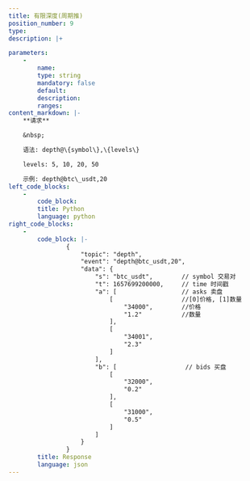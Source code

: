 ```yaml
---
title: 有限深度(周期推)
position_number: 9
type:
description: |+

parameters:
    -
        name:
        type: string
        mandatory: false
        default:
        description:
        ranges:
content_markdown: |-
    **请求**

    &nbsp;

    语法: depth@\{symbol\},\{levels\}

    levels: 5, 10, 20, 50

    示例: depth@btc\_usdt,20
left_code_blocks:
    -
        code_block:
        title: Python
        language: python
right_code_blocks:
    -
        code_block: |-
                {
                    "topic": "depth", 
                    "event": "depth@btc_usdt,20", 
                    "data": {
                        "s": "btc_usdt",        // symbol 交易对
                        "t": 1657699200000,     // time 时间戳
                        "a": [                  // asks 卖盘
                            [                   //[0]价格, [1]数量
                                "34000",        //价格
                                "1.2"           //数量 
                            ], 
                            [
                                "34001", 
                                "2.3"
                            ]
                        ], 
                        "b": [                   // bids 买盘
                            [
                                "32000", 
                                "0.2"
                            ], 
                            [
                                "31000", 
                                "0.5"
                            ]
                        ]
                    }
                }
        title: Response
        language: json
---
```

